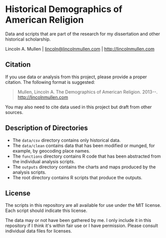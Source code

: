 # Historical Demographics of American Religion

Data and scripts that are part of the research for my dissertation and
other historical scholarship.

Lincoln A. Mullen | <lincoln@lincolnmullen.com> |
http://lincolnmullen.com

## Citation

If you use data or analysis from this project, please provide a proper 
citation. The following format is suggested:

> Mullen, Lincoln A. The Demographics of American Religion. 2013--.
> <http://lincolnmullen.com>

You may also need to cite data used in this project but draft from other
sources.

## Description of Directories

-   The `data/csv` directory contains only historical data.
-   The `data/clean` contains data that has been modified or munged,
    for example, by geocoding place names.
-   The `functions` directory contains R code that has been abstracted
    from the individual analysis scripts.
-   The `outputs` directory contains the charts and maps produced by the
    analysis scripts.
-   The root directory contains R scripts that produce the outputs.

## License

The scripts in this repository are all available for use under the MIT
license. Each script should indicate this license.

The data may or not have been gathered by me. I only include it in this
repository if I think it's within fair use or I have permission. Please
consult individual data files for licenses.
